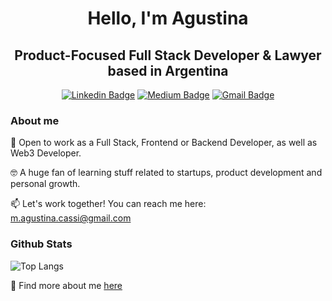 <h1 align="center"> Hello, I'm Agustina </h1>
<h2 align="center"> Product-Focused Full Stack Developer & Lawyer based in Argentina </h3>

<div align="center">

  <a href="">[![Linkedin Badge](https://img.shields.io/badge/LinkedIn-0077B5?style=for-the-badge&logo=linkedin&logoColor=white)](https://www.linkedin.com/in/agustinacassi/)</a>
  <a href="">[![Medium Badge](https://img.shields.io/badge/Medium-12100E?style=for-the-badge&logo=medium&logoColor=white)](https://agustinacassi.medium.com/)</a>
  <a href="">[![Gmail Badge](https://img.shields.io/badge/Gmail-D14836?style=for-the-badge&logo=gmail&logoColor=white)](mailto:m.agustina.cassi@gmail.com)  </a>

</div>

### <p>About me</p>

<p>
🌱 Open to work as a Full Stack, Frontend or Backend Developer, as well as Web3 Developer.  
  
🤓 A huge fan of learning stuff related to startups, product development and personal growth. 

📫 Let's work together! You can reach me here: m.agustina.cassi@gmail.com
</p>

### <p>Github Stats</p>
<div align="justify">

![Top Langs](https://github-readme-stats.vercel.app/api/top-langs/?username=agustinacassi&hide_progress=true)

</div>

🎯 Find more about me [here](https://linktr.ee/agustinacassi)

